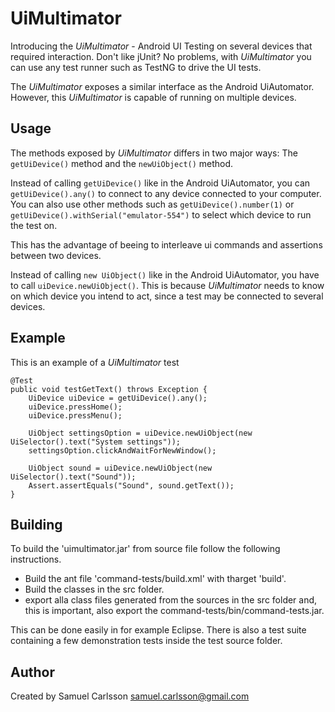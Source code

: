 # UiMultimator #
Introducing the *UiMultimator* - Android UI Testing on several devices that required interaction. Don't like jUnit? No problems, with *UiMultimator* you can use any test runner such as TestNG to drive the UI tests.

The *UiMultimator* exposes a similar interface as the Android UiAutomator. However, this *UiMultimator* is capable of running on multiple devices.

## Usage ##
The methods exposed by *UiMultimator* differs in two major ways: The `getUiDevice()` method and the `newUiObject()` method.

Instead of calling `getUiDevice()` like in the Android UiAutomator, you can `getUiDevice().any()` to connect to any device connected to your computer. You can also use other methods such as `getUiDevice().number(1)` or `getUiDevice().withSerial("emulator-554")` to select which device to run the test on.

This has the advantage of beeing to interleave ui commands and assertions between two devices.

Instead of calling `new UiObject()` like in the Android UiAutomator, you have to call `uiDevice.newUiObject()`. This is because *UiMultimator* needs to know on which device you intend to act, since a test may be connected to several devices.

## Example ##
This is an example of a *UiMultimator* test

    @Test
	public void testGetText() throws Exception {
		UiDevice uiDevice = getUiDevice().any();
		uiDevice.pressHome();
		uiDevice.pressMenu();
		
		UiObject settingsOption = uiDevice.newUiObject(new UiSelector().text("System settings"));
		settingsOption.clickAndWaitForNewWindow();
		
		UiObject sound = uiDevice.newUiObject(new UiSelector().text("Sound"));
		Assert.assertEquals("Sound", sound.getText());
	}

## Building ##
To build the 'uimultimator.jar' from source file follow the following instructions.

* Build the ant file 'command-tests/build.xml' with tharget 'build'.
* Build the classes in the src folder.
* export alla class files generated from the sources in the src folder and, this is important, also export the command-tests/bin/command-tests.jar.

This can be done easily in for example Eclipse. There is also a test suite containing a few demonstration tests inside the test source folder.

## Author ##
Created by Samuel Carlsson <samuel.carlsson@gmail.com>